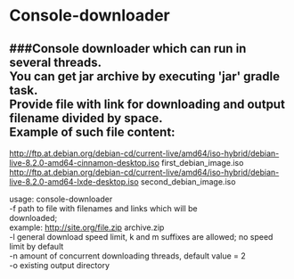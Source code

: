 # Console-downloader
###Console downloader which can run in several threads.<br />
You can get jar archive by executing 'jar' gradle task. <br />
Provide file with link for downloading and output filename divided by space.  <br />
Example of such file content:  
---
http://ftp.at.debian.org/debian-cd/current-live/amd64/iso-hybrid/debian-live-8.2.0-amd64-cinnamon-desktop.iso first_debian_image.iso<br />
http://ftp.at.debian.org/debian-cd/current-live/amd64/iso-hybrid/debian-live-8.2.0-amd64-lxde-desktop.iso second_debian_image.iso<br />

usage: console-downloader<br />
 -f <arg>   path to file with filenames and links which will be<br />
            downloaded;<br />
            example: http://site.org/file.zip archive.zip<br />
 -l <arg>   general download speed limit, k and m suffixes are allowed; no
            speed limit by default<br />
 -n <arg>   amount of concurrent downloading threads, default value = 2<br />
 -o <arg>   existing output directory<br />

